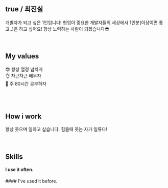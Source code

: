 ## true / 최진실
개발자가 되고 싶은 1인입니다! 협업이 중요한 개발자들의 세상에서 1인분(이상이면 좋고..)은 하고 싶어요! 항상 노력하는 사람이 되겠습니다😎
<br />
<br />
<br />
## My values
😎 항상 열정 넘치게<br />
👌 차근차근 배우자<br />
🦻 주 80시간 공부하자<br />
<br />
<br />
<br />
## How i work
항상 웃으며 일하고 싶습니다. 힘들때 웃는 자가 일류다!
<br />
<br />
<br />
## Skills
#### I use it often.
<div style="display:flex;gap:30px;flex-wrap:wrap;">

</div>
#### I've used it before.
<div style="display:flex;gap:30px;flex-wrap:wrap;">

</div>
<br />
<br />
<br />

